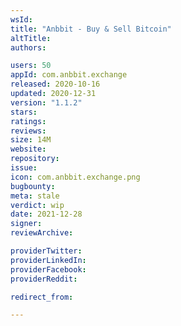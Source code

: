 ```yaml
---
wsId: 
title: "Anbbit - Buy & Sell Bitcoin"
altTitle: 
authors:

users: 50
appId: com.anbbit.exchange
released: 2020-10-16
updated: 2020-12-31
version: "1.1.2"
stars: 
ratings: 
reviews: 
size: 14M
website: 
repository: 
issue: 
icon: com.anbbit.exchange.png
bugbounty: 
meta: stale
verdict: wip
date: 2021-12-28
signer: 
reviewArchive:

providerTwitter: 
providerLinkedIn: 
providerFacebook: 
providerReddit: 

redirect_from:

---
```


